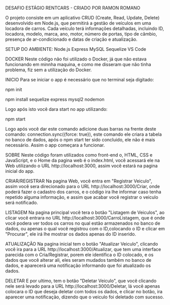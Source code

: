 DESAFIO ESTÁGIO RENTCARS - CRIADO POR RAMON ROMANO 

O projeto consiste em um aplicativo CRUD (Create, Read, Update, Delete) desenvolvido em Node.js, que permitirá a gestão de veículos em uma locadora de carros. Cada veículo terá informações detalhadas, incluindo ID, locadora, modelo, marca, ano, motor, número de portas, tipo de câmbio, presença de ar-condicionado e datas de criação e atualização.


SETUP DO AMBIENTE:
Node.js
Express
MySQL
Sequelize
VS Code


DOCKER
Neste código não foi utilizado o Docker, já que não estava funcionando em minnha maquina, e como me disseram que não tinha problema, fiz sem a utilização do Docker.

INICIO
Para se iniciar o app é necessário que no terminal seja digitado:

npm init

npm install sequelize express mysql2 nodemon

Logo após isto você dara start no app utilizando:

npm start

Logo após você dar este comando adicione duas barras na frente deste comando: connection.sync({force: true}), este comando ele criara a tabela no banco de dados, após o npm start ter sido concluido, ele não é mais necessário.
Assim o app começara a funcionar.

SOBRE
Neste código foram utilizados como front-end o, HTML, CSS e JavaScript, e o Home da pagina web é o index.html, você acessará ele na Web utilizando o URL http://localhost:3000, assim você estará na pagina inicial do app.

CRIAR/REGISTRAR 
Na pagina Web, você entra em "Registrar Veiculo", assim você sera direcionado para o URL  http://localhost:3000/Criar, onde poderá fazer o cadastro dos carros, e o código ira lhe informar caso tenha repetido alguma informação, e assim que acabar você registrar o veiculo será notificado.

LISTAGEM
Na pagina principal você tera o botão "Listagem de Veiculos", ao clicar você entrara no URL  http://localhost:3000/CarroListagem, que é onde você podera ver todos os carros no qual estão armazenados no banco de dados, ou apenas o qual você registrou com o ID,colocando o ID e clicar em "Procurar", ele irá lhe mostrar os dados apenas do ID inserido.

ATUALIZAÇÃO
Na pagina inicial tem o botão "Atualizar Veiculo", clicando você ira para a URL http://localhost:3000/Atualizar, que tem uma interface parecida com o Cria/Registrar, porem ele identifica o ID colocado, e os dados que você alterar ali, eles seram mudados também no banco de dados, e aparecerá uma notificação informando que foi atualizado os dados.

DELETAR
E por ultimo, tem o botão "Deletar Veiculo", que você clicando nele será levado para a URL http://localhost:3000/Deletar, lá você apenas colocara o ID que deseja deletar com todos os dados, e clicar no botão, ira aparecer uma notificação, dizendo que o veiculo foi deletado com sucesso.